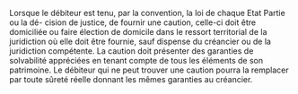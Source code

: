 Lorsque le débiteur est tenu, par la convention, la loi de chaque Etat Partie ou la dé-
cision de justice, de fournir une caution, celle-ci doit être domiciliée ou faire
élection de domicile dans le ressort territorial de la juridiction où elle doit être fournie, sauf
dispense du créancier ou de la juridiction compétente.
La caution doit présenter des garanties de solvabilité appréciées en tenant compte de tous les
éléments de son patrimoine.
Le débiteur qui ne peut trouver une caution pourra la remplacer par toute sûreté réelle donnant
les mêmes garanties au créancier.